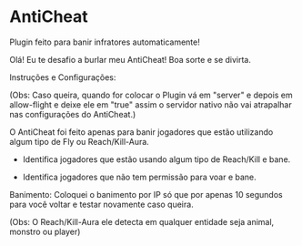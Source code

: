 # AntiCheat
Plugin feito para banir infratores automaticamente!

Olá! Eu te desafio a burlar meu AntiCheat! Boa sorte e se divirta.

Instruções e Configurações:

(Obs: Caso queira, quando for colocar o Plugin vá em "server" e depois em allow-flight e deixe ele em "true" assim o servidor nativo não vai atrapalhar nas configurações do AntiCheat.)

O AntiCheat foi feito apenas para banir jogadores que estão utilizando algum tipo de Fly ou Reach/Kill-Aura.

- Identifica jogadores que estão usando algum tipo de Reach/Kill e bane.

- Identifica jogadores que não tem permissão para voar e bane.

Banimento: Coloquei o banimento por IP só que por apenas 10 segundos para você voltar e testar novamente caso queira. 

(Obs: O Reach/Kill-Aura ele detecta em qualquer entidade seja animal, monstro ou player)
